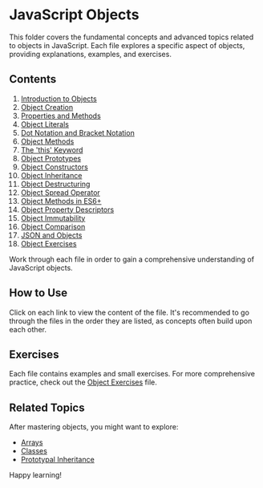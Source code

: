 # JavaScript Objects

This folder covers the fundamental concepts and advanced topics related to objects in JavaScript. Each file explores a specific aspect of objects, providing explanations, examples, and exercises.

## Contents

1. [Introduction to Objects](./01_introduction_to_objects.js)
2. [Object Creation](./02_object_creation.js)
3. [Properties and Methods](./03_properties_and_methods.js)
4. [Object Literals](./04_object_literals.js)
5. [Dot Notation and Bracket Notation](./05_dot_notation_bracket_notation.js)
6. [Object Methods](./06_object_methods.js)
7. [The 'this' Keyword](./07_this_keyword.js)
8. [Object Prototypes](./08_object_prototypes.js)
9. [Object Constructors](./09_object_constructors.js)
10. [Object Inheritance](./10_object_inheritance.js)
11. [Object Destructuring](./11_object_destructuring.js)
12. [Object Spread Operator](./12_object_spread_operator.js)
13. [Object Methods in ES6+](./13_object_methods_es6.js)
14. [Object Property Descriptors](./14_object_property_descriptors.js)
15. [Object Immutability](./15_object_immutability.js)
16. [Object Comparison](./16_object_comparison.js)
17. [JSON and Objects](./17_json_and_objects.js)
18. [Object Exercises](./18_object_exercises.js)

Work through each file in order to gain a comprehensive understanding of JavaScript objects.

## How to Use

Click on each link to view the content of the file. It's recommended to go through the files in the order they are listed, as concepts often build upon each other.

## Exercises

Each file contains examples and small exercises. For more comprehensive practice, check out the [Object Exercises](./18_object_exercises.js) file.

## Related Topics

After mastering objects, you might want to explore:

- [Arrays](../arrays/)
- [Classes](../classes/)
- [Prototypal Inheritance](../prototypal-inheritance/)

Happy learning!